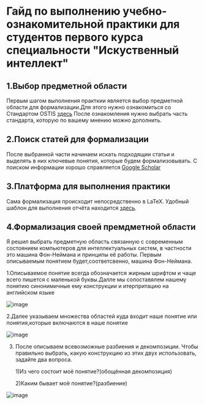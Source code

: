 # Гайд по выполнению учебно-ознакомительной практики для студентов первого курса специальности "Искуственный интеллект"


## 1.Выбор предметной области
Первым шагом выполнения практкии является выбор предметной области для формализации.Для этого нужно ознакомиться со Стандартом OSTIS [здесь](https://drive.google.com/file/d/1iOB-XHD1Fu6KBANWJZLJJ4nT7aZzOw-G/view?usp=share_link) После ознакомления нужно выбрать часть стандарта, которую по вашему мнению можно дополнить.
## 2.Поиск статей для формализации
 После выбранной части начинаем искать подходящии статьи и выделять в них ключевые понятия, которые будем формализовывать. С поиском информации хорошо справляется  [Google Scholar](https://scholar.google.com/)
## 3.Платформа для выполнения практики
Сама формализация происходит непосредственно в LaTeX. Удобный шаблон для выполнения отчёта находится [здесь](https://www.overleaf.com/read/cjtjbmnbgqrh#6a9cb3). 
## 4.Формализация своей премдметной области
Я решил выбрать предметную область связанную с  современным состоянием компьютеров для интеллектуальных систем, в частности это машина Фон-Неймана и принципы её работы. Первым описываемым понятием будет,соответсвенно, машина Фон-Неймана.

1.Описываемое понятие всегда обозначается жирным шрифтом и чаще всего пишется с маленькой буквы.Далле мы сопоставялем нашему понятию синонимичные ему конструкции и итерпритацию на английском языке

![image](https://github.com/iis-32170x/RPIIS/assets/144383538/b0d88c17-7c00-4dd7-ad3a-618c098f5539) 


2.Далее указываем множества областей куда входит наше понятие или понятия,которые включаются в наше понятие

![image](https://github.com/iis-32170x/RPIIS/assets/144383538/665b9b57-eee9-4b09-ae8c-b504c3a42d63)

3. После описываем всевозможные разбиения и декомпозиции. Чтобы правильно выбрать, какую конструкцию из этих двух использовать, задайте два вопроса.
   
    1)Из чего состоит моё понятие?(обощённая декомпозиция)
   
    2)Каким бывает моё понятие?(разбиение)   

![image](https://github.com/iis-32170x/RPIIS/assets/144383538/32bcf57a-350a-4004-8f98-853e2010ce85)






